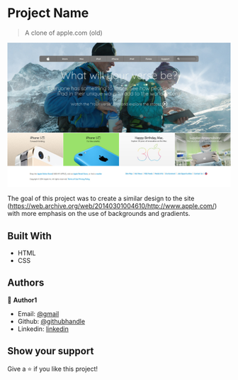 # Project Name

> A clone of apple.com (old)

![screenshot](./app_screenshot.jpg)

The goal of this project was to create a similar design to the site (https://web.archive.org/web/20140301004610/http://www.apple.com/) with more emphasis on the use of backgrounds and gradients.

## Built With

- HTML
- CSS

## Authors

👤 **Author1**

- Email: [@gmail](pragatheshpragathesh@gmail.com)
- Github: [@githubhandle](https://github.com/pragatheeshuidev)
- Linkedin: [linkedin](https://www.linkedin.com/in/pragatheesh-r/)


## Show your support

Give a ⭐️ if you like this project!

